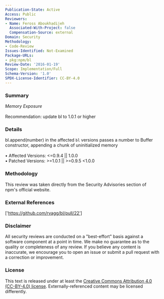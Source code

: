 ```yaml
---
Publication-State: Active
Access: Public
Reviewers:
- Name: Feross Aboukhadijeh
  Associated-With-Project: false
  Compensation-Source: external
Domain: Security
Methodology:
- Code-Review
Issues-Identified: Not-Examined
Package-URLs:
- pkg:npm/bl
Review-Date: '2016-01-19'
Scope: Implementation/Full
Schema-Version: '1.0'
SPDX-License-Identifier: CC-BY-4.0
---
```

### Summary
*Memory Exposure*<br><br>Recommendation: update bl to 1.0.1 or higher
### Details
bl.append(number) in the affected `bl` versions passes a number to Buffer constructor, appending a chunk of uninitialized memory
<br><br>• Affected Versions: <=0.9.4 || 1.0.0
<br>• Patched Versions: >=1.0.1 || >=0.9.5 <1.0.0
### Methodology
This review was taken directly from the Security Advisories section of npm's official website.
### External References
['https://github.com/rvagg/bl/pull/22']
### Disclaimer
All security reviews are conducted on a "best-effort" basis against a software component at a point in time. We make no guarantee as to the quality or completeness of any review. If you believe any content is inaccurate, we encourage you to open an issue or submit a pull request with a correction or improvement.
### License
This text is released under at least the [Creative Commons Attribution 4.0 (CC-BY-4.0) license](https://creativecommons.org/licenses/by/4.0/legalcode.txt). Externally-referenced content may be licensed differently.
